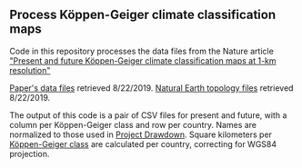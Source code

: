 ## Process Köppen-Geiger climate classification maps ##

Code in this repository processes the data files from the Nature article
["Present and future Köppen-Geiger climate classification maps at 1-km resolution"](https://www.nature.com/articles/sdata2018214.pdf)

[Paper's data files](http://www.gloh2o.org/koppen/) retrieved 8/22/2019.
[Natural Earth topology files](http://www.naturalearthdata.com/downloads/) retrieved 8/22/2019.

The output of this code is a pair of CSV files for present and future, with a
column per Köppen-Geiger class and row per country. Names are normalized to
those used in [Project Drawdown](https://drawdown.org). Square kilometers per
[Köppen-Geiger class](https://en.wikipedia.org/wiki/K%C3%B6ppen_climate_classification)
are calculated per country, correcting for WGS84 projection.
